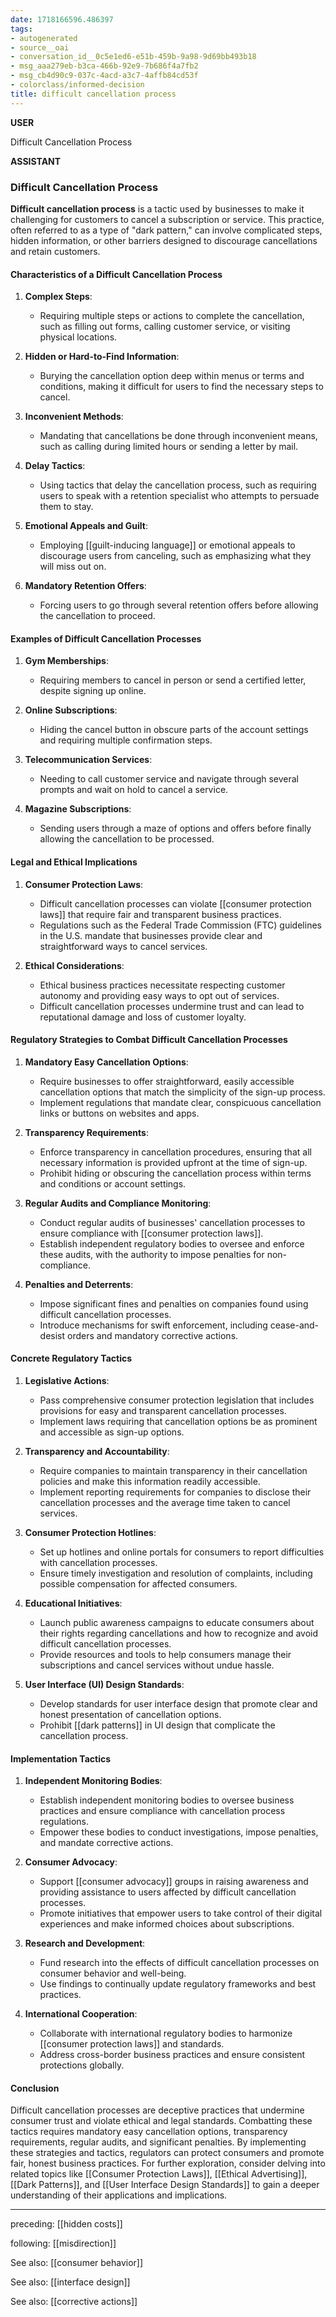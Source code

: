 ```yaml
---
date: 1718166596.486397
tags:
- autogenerated
- source__oai
- conversation_id__0c5e1ed6-e51b-459b-9a98-9d69bb493b18
- msg_aaa279eb-b3ca-466b-92e9-7b686f4a7fb2
- msg_cb4d90c9-037c-4acd-a3c7-4affb84cd53f
- colorclass/informed-decision
title: difficult cancellation process
---
```


**USER**

Difficult Cancellation Process


**ASSISTANT**

### Difficult Cancellation Process

**Difficult cancellation process** is a tactic used by businesses to make it challenging for customers to cancel a subscription or service. This practice, often referred to as a type of "dark pattern," can involve complicated steps, hidden information, or other barriers designed to discourage cancellations and retain customers.

#### Characteristics of a Difficult Cancellation Process

1. **Complex Steps**:
   - Requiring multiple steps or actions to complete the cancellation, such as filling out forms, calling customer service, or visiting physical locations.
   
2. **Hidden or Hard-to-Find Information**:
   - Burying the cancellation option deep within menus or terms and conditions, making it difficult for users to find the necessary steps to cancel.
   
3. **Inconvenient Methods**:
   - Mandating that cancellations be done through inconvenient means, such as calling during limited hours or sending a letter by mail.

4. **Delay Tactics**:
   - Using tactics that delay the cancellation process, such as requiring users to speak with a retention specialist who attempts to persuade them to stay.

5. **Emotional Appeals and Guilt**:
   - Employing [[guilt-inducing language]] or emotional appeals to discourage users from canceling, such as emphasizing what they will miss out on.

6. **Mandatory Retention Offers**:
   - Forcing users to go through several retention offers before allowing the cancellation to proceed.

#### Examples of Difficult Cancellation Processes

1. **Gym Memberships**:
   - Requiring members to cancel in person or send a certified letter, despite signing up online.

2. **Online Subscriptions**:
   - Hiding the cancel button in obscure parts of the account settings and requiring multiple confirmation steps.

3. **Telecommunication Services**:
   - Needing to call customer service and navigate through several prompts and wait on hold to cancel a service.

4. **Magazine Subscriptions**:
   - Sending users through a maze of options and offers before finally allowing the cancellation to be processed.

#### Legal and Ethical Implications

1. **Consumer Protection Laws**:
   - Difficult cancellation processes can violate [[consumer protection laws]] that require fair and transparent business practices.
   - Regulations such as the Federal Trade Commission (FTC) guidelines in the U.S. mandate that businesses provide clear and straightforward ways to cancel services.

2. **Ethical Considerations**:
   - Ethical business practices necessitate respecting customer autonomy and providing easy ways to opt out of services.
   - Difficult cancellation processes undermine trust and can lead to reputational damage and loss of customer loyalty.

#### Regulatory Strategies to Combat Difficult Cancellation Processes

1. **Mandatory Easy Cancellation Options**:
   - Require businesses to offer straightforward, easily accessible cancellation options that match the simplicity of the sign-up process.
   - Implement regulations that mandate clear, conspicuous cancellation links or buttons on websites and apps.

2. **Transparency Requirements**:
   - Enforce transparency in cancellation procedures, ensuring that all necessary information is provided upfront at the time of sign-up.
   - Prohibit hiding or obscuring the cancellation process within terms and conditions or account settings.

3. **Regular Audits and Compliance Monitoring**:
   - Conduct regular audits of businesses' cancellation processes to ensure compliance with [[consumer protection laws]].
   - Establish independent regulatory bodies to oversee and enforce these audits, with the authority to impose penalties for non-compliance.

4. **Penalties and Deterrents**:
   - Impose significant fines and penalties on companies found using difficult cancellation processes.
   - Introduce mechanisms for swift enforcement, including cease-and-desist orders and mandatory corrective actions.

#### Concrete Regulatory Tactics

1. **Legislative Actions**:
   - Pass comprehensive consumer protection legislation that includes provisions for easy and transparent cancellation processes.
   - Implement laws requiring that cancellation options be as prominent and accessible as sign-up options.

2. **Transparency and Accountability**:
   - Require companies to maintain transparency in their cancellation policies and make this information readily accessible.
   - Implement reporting requirements for companies to disclose their cancellation processes and the average time taken to cancel services.

3. **Consumer Protection Hotlines**:
   - Set up hotlines and online portals for consumers to report difficulties with cancellation processes.
   - Ensure timely investigation and resolution of complaints, including possible compensation for affected consumers.

4. **Educational Initiatives**:
   - Launch public awareness campaigns to educate consumers about their rights regarding cancellations and how to recognize and avoid difficult cancellation processes.
   - Provide resources and tools to help consumers manage their subscriptions and cancel services without undue hassle.

5. **User Interface (UI) Design Standards**:
   - Develop standards for user interface design that promote clear and honest presentation of cancellation options.
   - Prohibit [[dark patterns]] in UI design that complicate the cancellation process.

#### Implementation Tactics

1. **Independent Monitoring Bodies**:
   - Establish independent monitoring bodies to oversee business practices and ensure compliance with cancellation process regulations.
   - Empower these bodies to conduct investigations, impose penalties, and mandate corrective actions.

2. **Consumer Advocacy**:
   - Support [[consumer advocacy]] groups in raising awareness and providing assistance to users affected by difficult cancellation processes.
   - Promote initiatives that empower users to take control of their digital experiences and make informed choices about subscriptions.

3. **Research and Development**:
   - Fund research into the effects of difficult cancellation processes on consumer behavior and well-being.
   - Use findings to continually update regulatory frameworks and best practices.

4. **International Cooperation**:
   - Collaborate with international regulatory bodies to harmonize [[consumer protection laws]] and standards.
   - Address cross-border business practices and ensure consistent protections globally.

#### Conclusion

Difficult cancellation processes are deceptive practices that undermine consumer trust and violate ethical and legal standards. Combatting these tactics requires mandatory easy cancellation options, transparency requirements, regular audits, and significant penalties. By implementing these strategies and tactics, regulators can protect consumers and promote fair, honest business practices. For further exploration, consider delving into related topics like [[Consumer Protection Laws]], [[Ethical Advertising]], [[Dark Patterns]], and [[User Interface Design Standards]] to gain a deeper understanding of their applications and implications.


---

preceding: [[hidden costs]]  


following: [[misdirection]]

See also: [[consumer behavior]]


See also: [[interface design]]


See also: [[corrective actions]]